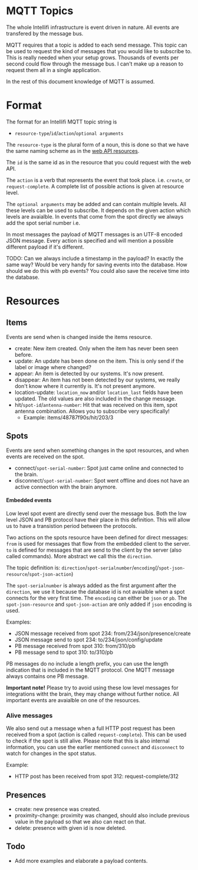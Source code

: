 MQTT Topics
===========

The whole Intellifi infrastructure is event driven in nature. All events are transfered by the message bus.

MQTT requires that a topic is added to each send message. This topic can be used to request the kind of messages that you would like to subscribe to. This is really needed when your setup grows. Thousands of events per second could flow through the message bus. I can't make up a reason to request them all in a single application.

In the rest of this document knowledge of MQTT is assumed.

Format
======

The format for an Intellifi MQTT topic string is 

* `resource-type`/`id`/`action`/`optional arguments`

The `resource-type` is the plural form of a noun, this is done so that we have the same naming scheme as in the [web API resources](https://github.com/intellifi-nl/doc-webapi#resources).

The `id` is the same id as in the resource that you could request with the web API.

The `action` is a verb that represents the event that took place. i.e. `create`, or `request-complete`. A complete list of possible actions is given at resource level. 

The `optional arguments` may be added and can contain multiple levels. All these levels can be used to subscribe. It depends on the given action which levels are avaialble. In events that come from the spot directly we always add the spot serial number i.e.

In most messages the payload of MQTT messages is an UTF-8 encoded JSON message. Every action is specified and will mention a possible different payload if it's different.

TODO: Can we always include a timestamp in the payload? In exactly the same way? Would be very handy for saving events into the database. How should we do this with pb events? You could also save the receive time into the database.

Resources
=========

Items
-----

Events are send when is changed inside the items resource.

* create: New item created. Only when the item has never been seen before.
* update: An update has been done on the item. This is only send if the label or image where changed?
* appear: An item is detected by our systems. It's now present.
* disappear: An item has not been detected by our systems, we really don't know where it currently is. It's not present anymore.
* location-update: `location_now` and/or `location_last` fields have been updated. The old values are also included in the change message.
* hit/`spot-id`/`antenna-number`: Hit that was received on this item, spot antenna combination. Allows you to subscribe very specifically!
  * Example: items/48787f90s/hit/203/3

Spots
-----

Events are send when something changes in the spot resources, and when events are received on the spot.

* connect/`spot-serial-number`: Spot just came online and connected to the brain.
* disconnect/`spot-serial-number`: Spot went offline and does not have an active connection with the brain anymore.

#### Embedded events
Low level spot event are directly send over the message bus. Both the low level JSON and PB protocol have their place in this definition. This will allow us to have a transistion period between the protocols.

Two actions on the spots resource have been defined for direct messages: `from` is used for messages that flow from the embedded client to the server. `to` is defined for messages that are send to the client by the server (also called commands). More abstract we call this the `direction`.

The topic definition is: `direction`/`spot-serialnumber`/`encoding`(/`spot-json-resource`/`spot-json-action`)

The `spot-serialnumber` is always added as the first argument after the `direction`, we use it because the database id is not avaialble when a spot connects for the very first time. The `encoding` can either be `json` or `pb`. The `spot-json-resource` and `spot-json-action` are only added if `json` encoding is used.

Examples:
* JSON message received from spot 234: from/234/json/presence/create
* JSON message send to spot 234: to/234/json/config/update
* PB message received from spot 310: from/310/pb
* PB message send to spot 310: to/310/pb

PB messages do no include a length prefix, you can use the length indication that is included in the MQTT protocol. One MQTT message always contains one PB message.

**Important note!** Please try to avoid using these low level messages for integrations witht the brain, they may change without further notice. All important events are avaialble on one of the resources.

### Alive messages
We also send out a message when a full HTTP post request has been received from a spot (action is called `request-complete`). This can be used to check if the spot is still alive. Please note that this is also internal information, you can use the earlier mentioned `connect` and `disconnect` to watch for changes in the spot status.

Example:
* HTTP post has been received from spot 312: request-complete/312

Presences
---------

* create: new presence was created.
* proximity-change: proximity was changed, should also include previous value in the payload so that we also can react on that.
* delete: presence with given id is now deleted.

Todo
----

* Add more examples and elaborate a payload contents.
